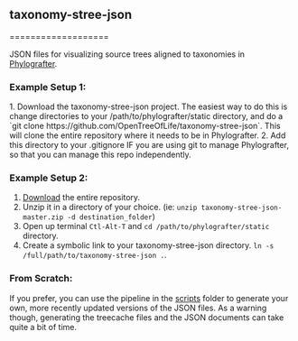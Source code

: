 <h2>taxonomy-stree-json</h2>
===================

JSON files for visualizing source trees aligned to taxonomies in [Phylografter](https://github.com/OpenTreeOfLife/phylografter).


<H3><STRONG>Example Setup 1:</H3></STRONG>
1. Download the taxonomy-stree-json project. The easiest way to do this is change directories to your /path/to/phylografter/static directory, and do a `git clone https://github.com/OpenTreeOfLife/taxonomy-stree-json`. This will clone the entire repository where it needs to be in Phylografter.
2. Add this directory to your .gitignore IF you are using git to manage Phylografter, so that you can manage this repo independently.

<H3><STRONG>Example Setup 2:</H3></STRONG>

1. [Download](https://github.com/OpenTreeOfLife/taxonomy-stree-json/archive/master.zip) the entire repository.
2. Unzip it in a directory of your choice. (ie: `unzip taxonomy-stree-json-master.zip -d destination_folder`)
3. Open up terminal `Ctl-Alt-T` and `cd /path/to/phylografter/static` directory.</li> 
4. Create a symbolic link to your taxonomy-stree-json directory. `ln -s /full/path/to/taxonomy-stree-json .`.


<H3><STRONG>From Scratch:</H3></STRONG>

If you prefer, you can use the pipeline in the [scripts](https://github.com/OpenTreeOfLife/taxonomy-stree-json/tree/master/scripts) folder to generate your own, more recently updated versions of the JSON files. As a warning though, generating the treecache files and the JSON documents can take quite a bit of time.  
